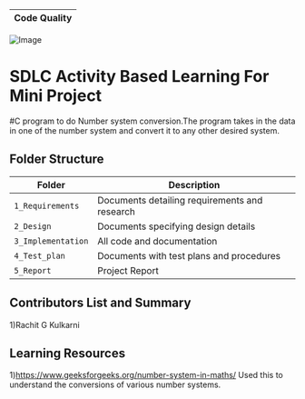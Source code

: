 
 | Code Quality | 
| ---------- |
![Image](https://www.code-inspector.com/project/24939/score/svg)


# SDLC Activity Based Learning For Mini Project 

#C program to do Number system conversion.The program takes in the data in one of the number system and convert it to any other desired system.


## Folder Structure
Folder             | Description
-------------------| -----------------------------------------
`1_Requirements`   | Documents detailing requirements and research
`2_Design`         | Documents specifying design details
`3_Implementation` | All code and documentation
`4_Test_plan`      | Documents with test plans and procedures
`5_Report`         | Project Report


## Contributors List and Summary

1)Rachit G Kulkarni

## Learning Resources
1)https://www.geeksforgeeks.org/number-system-in-maths/ Used this to understand the conversions of various number systems.
